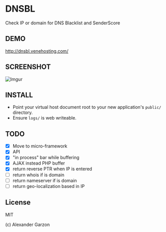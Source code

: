 DNSBL
=========
Check IP or domain for DNS Blacklist and SenderScore

DEMO
----
http://dnsbl.venehosting.com/

SCREENSHOT
----
![Imgur](http://i.imgur.com/YHPWdfl.png)

INSTALL
----
* Point your virtual host document root to your new application's `public/` directory.
* Ensure `logs/` is web writeable.

TODO
----
- [x] Move to micro-framework
- [x] API
- [x] "in process" bar while buffering
- [x] AJAX instead PHP buffer
- [x] return reverse PTR when IP is entered
- [ ] return whois if is domain
- [ ] return nameserver if is domain
- [ ] return geo-localization based in IP

License
----
MIT

(c) Alexander Garzon
